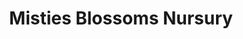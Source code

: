 ---
title: "Misties Blossoms Nursury"
url: /bacliff/misties-blossoms-nursury/
shop: garden centre
---
